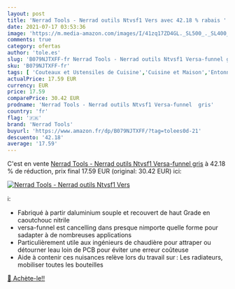 ```yaml
---
layout: post
title: 'Nerrad Tools - Nerrad outils Ntvsf1 Vers avec 42.18 % rabais '
date: 2021-07-17 03:53:36
image: 'https://m.media-amazon.com/images/I/41zq17ZD4GL._SL500_._SL400_.jpg'
comments: true
category: ofertas
author: 'tole.es'
slug: 'B079NJTXFF-fr Nerrad Tools - Nerrad outils Ntvsf1 Versa-funnel gris'
sku: 'B079NJTXFF-fr'
tags: [ 'Couteaux et Ustensiles de Cuisine','Cuisine et Maison','Entonnoirs','nerrad tools', ]
actualPrice: 17.59 EUR
currency: EUR
price: 17.59
comparePrice: 30.42 EUR
prodname: 'Nerrad Tools - Nerrad outils Ntvsf1 Versa-funnel  gris'
country: 'fr'
flag: '🇫🇷'
brand: 'Nerrad Tools'
buyurl: 'https://www.amazon.fr/dp/B079NJTXFF/?tag=tolees0d-21'
descuento: '42.18'
average: '17.59'
---
```


C'est en vente [Nerrad Tools - Nerrad outils Ntvsf1 Versa-funnel  gris](https://www.amazon.fr/dp/B079NJTXFF/?tag=tolees0d-21)  à  42.18 % de réduction, prix final  17.59 EUR (original: 30.42 EUR) ici:

[![Nerrad Tools - Nerrad outils Ntvsf1 Vers](https://m.media-amazon.com/images/I/41zq17ZD4GL._SL500_._SL400_.jpg)](https://www.amazon.fr/dp/B079NJTXFF/?tag=tolees0d-21)

ℹ️:

- Fabriqué à partir daluminium souple et recouvert de haut Grade en caoutchouc nitrile
- versa-funnel est cancelling dans presque nimporte quelle forme pour sadapter à de nombreuses applications
- Particulièrement utile aux ingénieurs de chaudière pour attraper ou détourner leau loin de PCB pour éviter une erreur coûteuse
- Aide à contenir ces nuisances relève lors du travail sur : Les radiateurs, mobiliser toutes les bouteilles

[🛒 Achète-le!!](https://www.amazon.fr/dp/B079NJTXFF/?tag=tolees0d-21)
